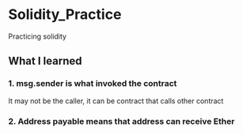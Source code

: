 # Solidity_Practice
Practicing solidity 
## What I learned
### 1. msg.sender is what invoked the contract

It may not be the caller, it can be contract that calls other contract
### 2. Address payable means that address can **receive** Ether
